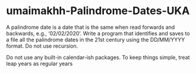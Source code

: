 # umaimakhh-Palindrome-Dates-UKA
A palindrome date is a date that is the same when read forwards and backwards, e.g., ‘02/02/2020’. Write
a program that identifies and saves to a file all the palindrome dates in the 21st century using the
DD/MM/YYYY format. Do not use recursion. 

Do not use any built-in calendar-ish packages. To keep
things simple, treat leap years as regular years
